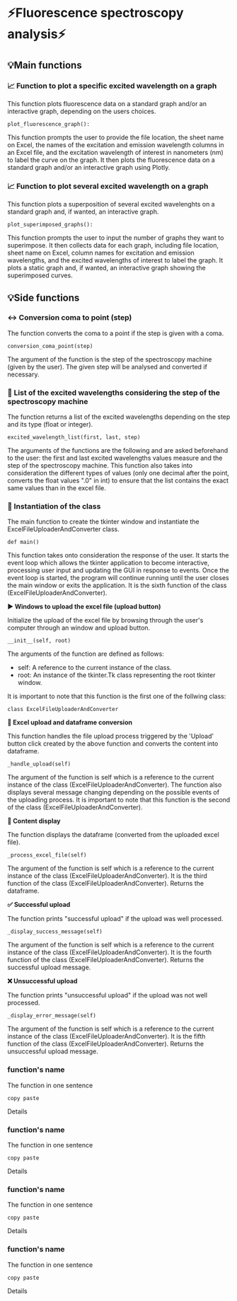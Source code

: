 # ⚡Fluorescence spectroscopy analysis⚡

## 💡Main functions

### 📈 Function to plot a specific excited wavelength on a graph
This function plots fluorescence data on a standard graph and/or an interactive graph, depending on the users choices.
```
plot_fluorescence_graph():
```   
This function prompts the user to provide the file location, the sheet name on Excel, the names of the excitation and emission wavelength columns in an Excel file, and the excitation wavelength of interest in nanometers (nm) to label the curve on the graph. It then plots the fluorescence data on a standard graph and/or an interactive graph using Plotly.
### 📈 Function to plot several excited wavelength on a graph
This function plots a superposition of several excited wavelenghts on a standard graph and, if wanted, an interactive graph.   
 ```    
plot_superimposed_graphs():
``` 
This function prompts the user to input the number of graphs they want to superimpose. It then collects data for each graph, including file location, sheet name on Excel, column names for excitation and emission wavelengths, and the excited wavelengths of interest to label the graph. It plots a static graph and, if wanted, an interactive graph showing the superimposed curves.

## 💡Side functions

### ↔️ Conversion coma to point (step)
The function converts the coma to a point if the step is given with a coma.
```
conversion_coma_point(step)
```   
The argument of the function is the step of the spectroscopy machine (given by the user).
The given step will be analysed and converted if necessary.

### 📝 List of the excited wavelengths considering the step of the spectroscopy machine
The function returns a list of the excited wavelengths depending on the step and its type (float or integer).
```
excited_wavelength_list(first, last, step)
```   
The arguments of the functions are the following and are asked beforehand to the user: the first and last excited wavelengths values measure and the step of the spectroscopy machine.
This function also takes into consideration the different types of values (only one decimal after the point, converts the float values ".0" in int) to ensure that the list contains the exact same values than in the excel file.
### 💫 Instantiation of the class
The main function to create the tkinter window and instantiate the ExcelFileUploaderAndConverter class.
```
def main()
```
This function takes onto consideration the response of the user. It starts the event loop which allows the tkinter application to become interactive, processing user input and updating the GUI in response to events. Once the event loop is started, the program will continue running until the user closes the main window or exits the application.
It is the sixth function of the class (ExcelFileUploaderAndConverter).

**▶ Windows to upload the excel file (upload button)**

Initialize the upload of the excel file by browsing through the user's computer through an window and upload button.
```
__init__(self, root)
```
The arguments of the function are defined as follows:
- self: A reference to the current instance of the class.
- root: An instance of the tkinter.Tk class representing the root tkinter window.

It is important to note that this function is the first one of the follwing class:
```
class ExcelFileUploaderAndConverter
```

**💯 Excel upload and dataframe conversion**

This function handles the file upload process triggered by the 'Upload' button click created by the above function and converts the content into dataframe.
```
_handle_upload(self)
```   
The argument of the function is self which is a reference to the current instance of the class (ExcelFileUploaderAndConverter).
The function also displays several message changing depending on the possible events of the uploading process.
It is important to note that this function is the second of the class (ExcelFileUploaderAndConverter).

**🔭 Content display**

The function displays the dataframe (converted from the uploaded excel file).
```
_process_excel_file(self)
```   
The argument of the function is self which is a reference to the current instance of the class (ExcelFileUploaderAndConverter).
It is the third function of the class (ExcelFileUploaderAndConverter).
Returns the dataframe.

**✅ Successful upload**

The function prints "successful upload" if the upload was well processed.
```
_display_success_message(self)
```   
The argument of the function is self which is a reference to the current instance of the class (ExcelFileUploaderAndConverter).
It is the fourth function of the class (ExcelFileUploaderAndConverter).
Returns the successful upload message. 

**❌ Unsuccessful upload**

The function prints "unsuccessful upload" if the upload was not well processed.
```
_display_error_message(self)
```
The argument of the function is self which is a reference to the current instance of the class (ExcelFileUploaderAndConverter).
It is the fifth function of the class (ExcelFileUploaderAndConverter).
Returns the unsuccessful upload message.
### function's name
The function in one sentence
```
copy paste
```
Details
### function's name
The function in one sentence
```
copy paste
```
Details
### function's name
The function in one sentence
```
copy paste
```
Details
### function's name
The function in one sentence
```
copy paste
```
Details
